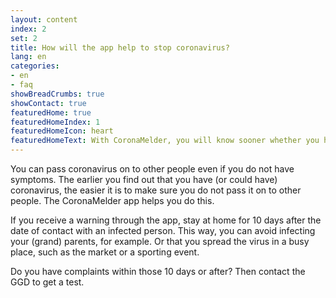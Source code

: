 ```yaml
---
layout: content
index: 2
set: 2
title: How will the app help to stop coronavirus? 
lang: en
categories:
- en
- faq
showBreadCrumbs: true
showContact: true
featuredHome: true
featuredHomeIndex: 1
featuredHomeIcon: heart
featuredHomeText: With CoronaMelder, you will know sooner whether you have a higher chance of contamination.
---
```


You can pass coronavirus on to other people even if you do not have symptoms. The earlier you find out that you have (or could have) coronavirus, the easier it is to make sure you do not pass it on to other people. The CoronaMelder app helps you do this. 

If you receive a warning through the app, stay at home for 10 days after the date of contact with an infected person. This way, you can avoid infecting your (grand) parents, for example. Or that you spread the virus in a busy place, such as the market or a sporting event.

Do you have complaints within those 10 days or after? Then contact the GGD to get a test.
